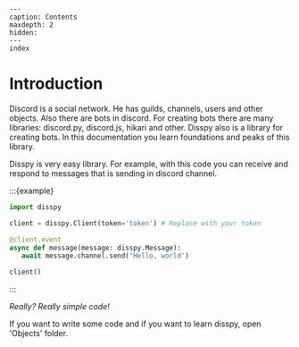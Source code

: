 ```{toctree}
---
caption: Contents
maxdepth: 2
hidden:
---
index
```

# Introduction

Discord is a social network. He has guilds, channels, users and other objects. Also there are bots in discord. For creating bots there are many libraries: discord.py, discord.js, hikari and other. Disspy also is a library for creating bots. In this documentation you learn foundations and peaks of this library.

Disspy is very easy library. For example, with this code you can receive and respond to messages that is sending in discord channel.

:::{example}
```py
import disspy

client = disspy.Client(token='token') # Replace with your token

@client.event
async def message(message: disspy.Message):
   await message.channel.send('Hello, world')

client()
```
:::

*Really? Really simple code!*

If you want to write some code and if you want to learn disspy, open 'Objects' folder.